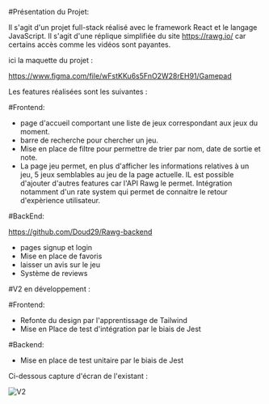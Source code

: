 
#Présentation du Projet: 

Il s'agit d'un projet full-stack réalisé avec le framework React et le langage JavaScript. 
Il s'agit d'une réplique simplifiée du site https://rawg.io/ car certains accès comme les vidéos sont payantes. 

ici la maquette du projet : 

https://www.figma.com/file/wFstKKu6s5FnO2W28rEH91/Gamepad

Les features réalisées sont les suivantes : 

#Frontend: 

- page d'accueil comportant une liste de jeux correspondant aux jeux du moment.
- barre de recherche pour chercher un jeu.
- Mise en place de filtre pour permettre de trier par nom, date de sortie et note.
- La page jeu permet, en plus d'afficher les informations relatives à un jeu, 5 jeux semblables au jeu de la page actuelle. IL est possible d'ajouter d'autres features car l'API Rawg le permet. Intégration notamment d'un rate system qui permet de connaitre le retour d'expèrience utilisateur. 

#BackEnd: 

https://github.com/Doud29/Rawg-backend

- pages signup et login
- Mise en place de favoris
- laisser un avis sur le jeu
- Système de reviews

#V2 en développement : 

#Frontend: 

- Refonte du design par l'apprentissage de Tailwind
- Mise en Place de test d'intégration par le biais de Jest

#Backend: 

- Mise en place de test unitaire par le biais de Jest

Ci-dessous capture d'écran de l'existant : 

![V2](https://user-images.githubusercontent.com/101940108/174791124-d7c7ab1f-3e06-44c5-adef-3b47950965b4.png)
